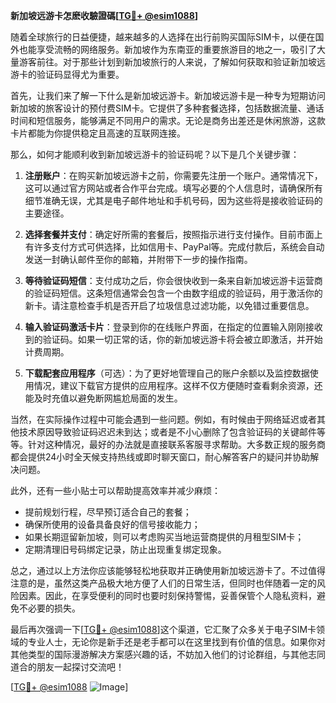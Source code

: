 **新加坡远游卡怎麽收驗證碼[[TG💪+ @esim1088](https://t.me/s/esim1088)]**

随着全球旅行的日益便捷，越来越多的人选择在出行前购买国际SIM卡，以便在国外也能享受流畅的网络服务。新加坡作为东南亚的重要旅游目的地之一，吸引了大量游客前往。对于那些计划到新加坡旅行的人来说，了解如何获取和验证新加坡远游卡的验证码显得尤为重要。

首先，让我们来了解一下什么是新加坡远游卡。新加坡远游卡是一种专为短期访问新加坡的旅客设计的预付费SIM卡。它提供了多种套餐选择，包括数据流量、通话时间和短信服务，能够满足不同用户的需求。无论是商务出差还是休闲旅游，这款卡片都能为你提供稳定且高速的互联网连接。

那么，如何才能顺利收到新加坡远游卡的验证码呢？以下是几个关键步骤：

1. **注册账户**：在购买新加坡远游卡之前，你需要先注册一个账户。通常情况下，这可以通过官方网站或者合作平台完成。填写必要的个人信息时，请确保所有细节准确无误，尤其是电子邮件地址和手机号码，因为这些将是接收验证码的主要途径。

2. **选择套餐并支付**：确定好所需的套餐后，按照指示进行支付操作。目前市面上有许多支付方式可供选择，比如信用卡、PayPal等。完成付款后，系统会自动发送一封确认邮件至你的邮箱，并附带下一步的操作指南。

3. **等待验证码短信**：支付成功之后，你会很快收到一条来自新加坡远游卡运营商的验证码短信。这条短信通常会包含一个由数字组成的验证码，用于激活你的新卡。请注意检查手机是否开启了垃圾信息过滤功能，以免错过重要信息。

4. **输入验证码激活卡片**：登录到你的在线账户界面，在指定的位置输入刚刚接收到的验证码。如果一切正常的话，你的新加坡远游卡将会被立即激活，并开始计费周期。

5. **下载配套应用程序**（可选）：为了更好地管理自己的账户余额以及监控数据使用情况，建议下载官方提供的应用程序。这样不仅方便随时查看剩余资源，还能及时充值以避免断网尴尬局面的发生。

当然，在实际操作过程中可能会遇到一些问题。例如，有时候由于网络延迟或者其他技术原因导致验证码迟迟未到达；或者是不小心删除了包含验证码的关键邮件等等。针对这种情况，最好的办法就是直接联系客服寻求帮助。大多数正规的服务商都会提供24小时全天候支持热线或即时聊天窗口，耐心解答客户的疑问并协助解决问题。

此外，还有一些小贴士可以帮助提高效率并减少麻烦：
- 提前规划行程，尽早预订适合自己的套餐；
- 确保所使用的设备具备良好的信号接收能力；
- 如果长期逗留新加坡，则可以考虑购买当地运营商提供的月租型SIM卡；
- 定期清理旧号码绑定记录，防止出现重复绑定现象。

总之，通过以上方法你应该能够轻松地获取并正确使用新加坡远游卡了。不过值得注意的是，虽然这类产品极大地方便了人们的日常生活，但同时也伴随着一定的风险因素。因此，在享受便利的同时也要时刻保持警惕，妥善保管个人隐私资料，避免不必要的损失。

最后再次强调一下[[TG💪+ @esim1088](https://t.me/s/esim1088)]这个渠道，它汇聚了众多关于电子SIM卡领域的专业人士，无论你是新手还是老手都可以在这里找到有价值的信息。如果你对其他类型的国际漫游解决方案感兴趣的话，不妨加入他们的讨论群组，与其他志同道合的朋友一起探讨交流吧！

[[TG💪+ @esim1088](https://t.me/s/esim1088) ![Image](https://i.postimg.cc/4NQfJmqS/Snipaste-2025-05-13-00-14-12.png)]